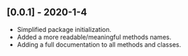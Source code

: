
## [0.0.1] - 2020-1-4
* Simplified package initialization.
* Added a more readable/meaningful methods names.
* Adding a full documentation to all methods and classes.